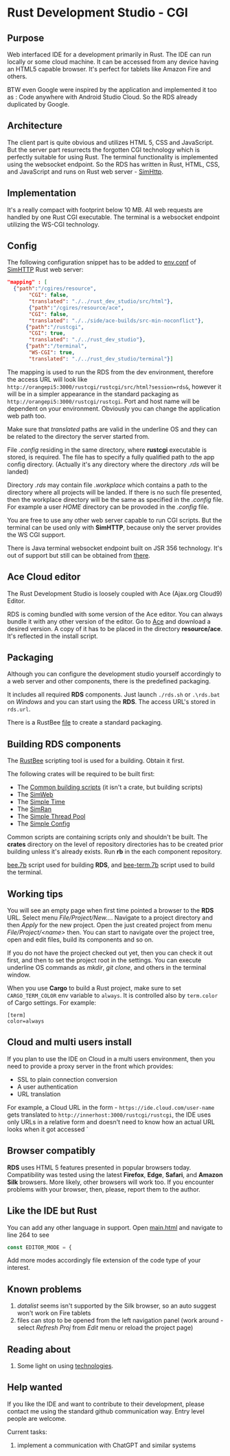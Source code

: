 # Rust Development Studio - CGI

## Purpose
Web interfaced IDE for a development primarily in Rust. The IDE can run locally or some cloud machine. 
It can be accessed from any device having an HTML5 capable browser. It's perfect for tablets like Amazon Fire and others.

BTW even Google were inspired by the application and implemented it too as : Code anywhere with Android Studio Cloud. So the RDS already
duplicated by Google.

## Architecture
The client part is quite obvious and utilizes HTML 5, CSS and JavaScript. But the server part resurrects the forgotten CGI technology which is
perfectly suitable for using Rust. The terminal functionality is implemented using the websocket endpoint. So the RDS has
written in Rust, HTML, CSS, and JavaScript and runs on Rust web server - [SimHttp](https://github.com/vernisaz/simhttp/tree/master).

## Implementation
It's a really compact with footprint below 10 MB. All web requests are handled by one Rust CGI executable. The terminal is
a websocket endpoint utilizing the WS-CGI technology.

## Config

The following configuration snippet has to be added to [env.conf](https://github.com/vernisaz/simhttp/blob/master/env.conf) 
of [SimHTTP](https://github.com/vernisaz/simhttp) Rust web server:
```json
"mapping" : [
  {"path":"/cgires/resource",
       "CGI": false,
       "translated": "./../rust_dev_studio/src/html"},
       {"path":"/cgires/resource/ace",
       "CGI": false,
       "translated": "./../side/ace-builds/src-min-noconflict"},
      {"path":"/rustcgi",
       "CGI": true,
       "translated": "./../rust_dev_studio"},
      {"path":"/terminal",
       "WS-CGI": true,
       "translated": "./../rust_dev_studio/terminal"}]
```
The mapping is used to run the RDS from the dev environment, therefore the access URL
will look like `http://orangepi5:3000/rustcgi/rustcgi/src/html?session=rds&`,
however it will be in a simpler appearance in the standard packaging as
`http://orangepi5:3000/rustcgi/rustcgi`. Port and host name will be dependent
on your environment. Obviously you can change the application web path too.

Make sure that *translated* paths are valid in the underline OS and they can be related to the directory the server started from.

File *.config* residing in the same directory, where **rustcgi** executable is stored, is required. The file has to specify a fully qualified
path to the app config directory. (Actually it's any directory where the directory _.rds_ will be landed)

Directory _.rds_ may contain file _.workplace_ which contains a path to the directory where
all projects will be landed. If there is no such file presented, then the workplace directory 
will be the same as specified in the _.config_ file. For example a user _HOME_ directory
can be provoded in the _.config_ file.


You are free to use any other web server capable to run CGI scripts. But the terminal can be used only with **SimHTTP**,
because only the server provides the WS CGI support.

There is Java terminal websocket endpoint built on JSR 356 technology. It's out of support but still
can be obtained from [there](https://gitlab.com/tools6772135/rusthub/-/tree/master/src/java/rustcgi).

## Ace Cloud editor
The Rust Development Studio is loosely coupled with Ace (Ajax.org Cloud9) Editor.

RDS is coming bundled with some version of the Ace editor. You can always bundle it with any other version of the editor. 
Go to [Ace](https://github.com/ajaxorg/ace-builds/) and download a desired version. A copy of it has to be placed in the directory
**resource/ace**. It's reflected in the install script.

## Packaging
Although you can configure the development studio yourself accordingly to a web server and other components,
there is the predefined packaging.

It includes all required **RDS** components. Just launch `./rds.sh` or `.\rds.bat` on _Windows_
and you can start using the **RDS**. The access URL's stored in `rds.url`.

There is a RustBee [file](https://github.com/vernisaz/rust_dev_studio/blob/master/install/bee.7b) to
create a standard packaging.

## Building RDS components

The [RustBee](https://github.com/vernisaz/rust_bee) scripting tool is used for a building. Obtain it first.

The following crates will be required to be built first:

- The [Common building scripts](https://github.com/vernisaz/simscript) (it isn't a crate, but building scripts)
- The [SimWeb](https://github.com/vernisaz/simweb)
- The [Simple Time](https://github.com/vernisaz/simtime)
- The [SimRan](https://github.com/vernisaz/simran) 
- The [Simple Thread Pool](https://github.com/vernisaz/simtpool)
- The [Simple Config](https://github.com/vernisaz/simconfig)

Common scripts are containing scripts only and shouldn't be built. 
The **crates** directory on the level of repository directories has to be created prior building unless it's
already exists. Run **rb** in the each component repository. 

[bee.7b](./bee.7b) script used for building **RDS**, and [bee-term.7b](./bee-term.7b) script used to build the terminal.

## Working tips

You will see an empty page when first time pointed a browser to the **RDS** URL. Select menu *File/Project/New...*.
Navigate to a project directory and then *Apply* for the new project.
Open the just created project from menu *File/Project/\<name\>* then. You can start to
navigate over the project tree, open and edit files, build its components and so on.

If you do not have the project checked out yet, then you can check it out first, and then to set the project root 
in the settings. You can execute underline OS commands as *mkdir*, *git clone*, and others in the terminal window. 

When you use **Cargo** to build a Rust project, make sure to set `CARGO_TERM_COLOR` env variable to `always`. It
is controlled also by `term.color` of Cargo settings. For example:
```
[term]
color=always
```
## Cloud and multi users install
If you plan to use the IDE on Cloud in a multi users environment, then you need to provide a proxy server in the front which provides:
- SSL to plain connection conversion
- A user authentication
- URL translation

For example, a Cloud URL in the form - `https://ide.cloud.com/user-name` gets translated to `http://innerhost:3000/rustcgi/rustcgi`,
the IDE uses only URLs in a relative form and doesn't need to know how an actual URL looks when it got accessed
`

## Browser compatibly

**RDS** uses HTML 5 features presented in popular browsers today. 
Compatibility was tested using the latest **Firefox**, **Edge**, **Safari**, and **Amazon Silk** browsers.
More likely, other browsers will work too. If you encounter problems with your browser,
then, please, report them to the author.

## Like the IDE but Rust
You can add any other language in support. Open [main.html](https://github.com/vernisaz/rust_dev_studio/blob/229f4862dc61c7aeb480769df776109763f3d945/src/html/main.html#L264) and navigate to
line 264 to see
```javascript
const EDITOR_MODE = {
```
Add more modes accordingly file extension of the code type of your interest.

## Known problems

1. *datalist* seems isn't supported by the Silk browser, so an auto suggest won't work on Fire tablets
2. files can stop to be opened from the left navigation panel (work around - select
_Refresh Proj_ from _Edit_ menu or reload the project page)

## Reading about

1. Some light on using [technologies](https://www.linkedin.com/pulse/new-life-old-technologies-dmitriy-rogatkin-nznpc/).


## Help wanted

If you like the IDE and want to contribute to their development, please contact me using the standard
github communication way. Entry level people are welcome.

Current tasks:

1. implement a communication with ChatGPT and similar systems